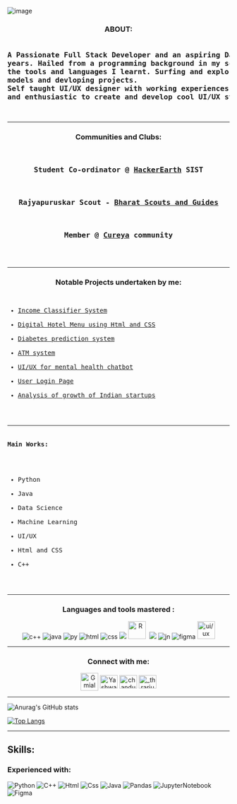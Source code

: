 ![image](https://user-images.githubusercontent.com/86396701/133918503-4ae3897e-4249-48d4-9e15-35ece2cb1726.png)


<h3 align="center">ABOUT:</h3>
<pre>
<h3>A Passionate Full Stack Developer and an aspiring Data Scientist having coding experiences of 4+
years. Hailed from a programming background in my school. Experience in developing projects from 
the tools and languages I learnt. Surfing and exploring through Data Science and machine learning
models and devloping projects.
Self taught UI/UX designer with working experiences and a good knowledge of using Figma. Curious
and enthusiastic to create and develop cool UI/UX stuffs.</h3>
</pre>
<hr>
<h3 align="center">Communities and Clubs:</h3>
<pre>
<div align="center">
<h3>Student Co-ordinator @ <a href=" ">HackerEarth</a> SIST</h3>
<h3>Rajyapuruskar Scout - <a href=" ">Bharat Scouts and Guides</a></h3>
<h3>Member @ <a href=" ">Cureya</a> community</h3>
</div>
</pre>
<hr>


<h3 align="center">Notable Projects undertaken by me:</h3>
<div>
<pre>
<ul>
<li><a href=" ">Income Classifier System</a></li>
<li><a href=" ">Digital Hotel Menu using Html and CSS</a></li>
<li><a href=" ">Diabetes prediction system</a></li>
<li><a href=" ">ATM system</a></li>
<li><a href=" ">UI/UX for mental health chatbot</a></li>
<li><a href=" ">User Login Page</a></li>
<li><a href=" ">Analysis of growth of Indian startups</a></li>
</ul>
</pre>
 <hr>
 
<pre>
<h4>Main Works:</h4>
<ul>
<li>Python</li>
<li>Java</li>
<li>Data Science</li>
<li>Machine Learning</li>
<li>UI/UX</li>
<li>Html and CSS</li>
<li>C++</li>
</ul>
</pre>
<hr>


<h3 align="center" >Languages and tools mastered :</h3>
<div align="center">
    <img src="https://img.icons8.com/color/48/000000/c-plus-plus-logo.png" alt="c++"/>
    <img src="https://img.icons8.com/color/48/000000/java-coffee-cup-logo.png" alt="java"/>
    <img src="https://img.icons8.com/color/48/000000/python--v1.png" alt="py"/>
    <img src="https://img.icons8.com/color/48/000000/html-5--v1.png" alt="html"/>
    <img src="https://img.icons8.com/color/48/000000/css3.png"/ alt="css">
    <img src="https://img.icons8.com/color/48/000000/sql.png"/>
    <img src="https://image.flaticon.com/icons/png/512/2103/2103694.png" alt="R" width="40" height="40"/>&nbsp;
    <img src="https://img.icons8.com/fluency/48/000000/visual-studio-code-2019.png"/>
    <img src="https://raw.githubusercontent.com/jupyter/jupyter.github.io/master/assets/main-logo.svg" alt="jn"/>    
    <img src="https://img.icons8.com/color/48/000000/figma--v1.png" alt="figma"/>
    <img src="https://www.appschopper.com/assets/service-images/UIUX-Design.svg" alt="ui/ux" width="40" height="40"/>
</div>    
<hr>

</p>  

<h3 align="center">Connect with me:</h3>
<div align="center">
<a href="mailto:yashwant091827@gmail.com" target="blank"><img align="center" src="https://img.icons8.com/fluency/48/000000/gmail-new.png" alt="Gmial" height="40" width="40" /></a>
<a href="https://www.linkedin.com/in/yashwant-saiarjun-s-v-478794197/" target="blank"><img align="center" src="https://raw.githubusercontent.com/rahuldkjain/github-profile-readme-generator/master/src/images/icons/Social/linked-in-alt.svg" alt="Yashwant Saiarjun" height="30" width="40" /></a>
<a href="https://twitter.com/yashwantsai_918" target="blank"><img align="center" src="https://raw.githubusercontent.com/rahuldkjain/github-profile-readme-generator/master/src/images/icons/Social/twitter.svg" alt="chandu_71202" height="30" width="40" /></a>
<a href="https://www.instagram.com/_thearjunsai_/" target="blank"><img align="center" src="https://raw.githubusercontent.com/rahuldkjain/github-profile-readme-generator/master/src/images/icons/Social/instagram.svg" alt="_thrarjunsai_" height="30" width="40" /></a>
 
</div>
<hr>

![Anurag's GitHub stats](https://github-readme-stats.vercel.app/api?username=YashwantSaiarjun&show_icons=true&theme=radical)

[![Top Langs](https://github-readme-stats.vercel.app/api/top-langs/?username=YashwantSaiarjun&layout=compact)](https://github.com/anuraghazra/github-readme-stats)

<hr>
<h2>Skills:</h2>
<h3>Experienced with:</h3>

<img alt="Python" src="https://img.shields.io/badge/python-3670A0?style=for-the-badge&logo=python&logoColor=ffdd54"/>
<img alt="C++" src="https://img.shields.io/badge/c++-%2300599C.svg?style=for-the-badge&logo=c%2B%2B&logoColor=white"/>
<img alt="Html" src="https://img.shields.io/badge/html5-%23E34F26.svg?style=for-the-badge&logo=html5&logoColor=white"/>
<img alt="Css" src="https://img.shields.io/badge/css3-%231572B6.svg?style=for-the-badge&logo=css3&logoColor=white"/>
<img alt="Java" src="https://img.shields.io/badge/java-%23ED8B00.svg?style=for-the-badge&logo=java&logoColor=white"/>
<img alt="Pandas" src="https://img.shields.io/badge/pandas-%23150458.svg?style=for-the-badge&logo=pandas&logoColor=white"/>
<img alt="JupyterNotebook" src="https://img.shields.io/badge/jupyter-%23FA0F00.svg?style=for-the-badge&logo=jupyter&logoColor=white"/>
<img alt="Figma" src="https://img.shields.io/badge/figma-%23F24E1E.svg?style=for-the-badge&logo=figma&logoColor=white"/>





